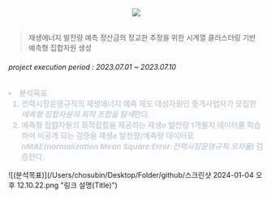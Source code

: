 <div align= "center">
    <img src="https://capsule-render.vercel.app/api?type=slice&color=0:d4e3fe,100:000000&height=120&text=Big-Contest&animation=fadeIn&fontColor=bcc2d2&fontSize=90" />
</div><br>

> 재생에너지 발전량 예측 정산금의 정교한 추정을 위한 시계열 클러스터링 기반 예측형 집합자원 생성

###### project execution period : 2023.07.01 ~ 2023.07.10
<div style="font-weight: 700; font-size: 15px; text-align: left; color: #c9d1d9;"> <li> 분석목표
<ol>
    <li>전력시장운영규칙의 재생에너지 예측 제도 대상자원인 중개사업자가 모집한 <i>예측형 집합자원의 최적 조합을 탐색</i>한다.</li>
    <li> 예측형 집합자원의 최적집합을 제공하는 재생e 발전량 1개월치 데이터를 학습하여 비공개 되는 검증용 재생e 발전량/예측량 데이터로 <i>nMAE(normalization Mean Square Error:전력시장운영규칙 오차율)</i> 검증한다.</li>
</ol>
</div>

![(분석목표)](/Users/chosubin/Desktop/Folder/github/스크린샷 2024-01-04 오후 12.10.22.png "링크 설명(Title)")
